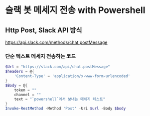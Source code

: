 # 슬랙 봇 메세지 전송 with Powershell

## Http Post, Slack API 방식

https://api.slack.com/methods/chat.postMessage

### 단순 텍스트 메세지 전송하는 코드

```powershell
$Url = "https://slack.com/api/chat.postMessage"
$headers = @{
    'Content-Type' = 'application/x-www-form-urlencoded'
}
$Body = @{
    token = ""
    channel = ""
    text = "`powershell`에서 보내는 메세지 테스트"
}
Invoke-RestMethod -Method 'Post' -Uri $url -Body $body
```
